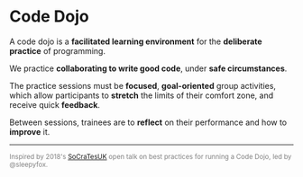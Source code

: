 # Code Dojo
A code dojo is a **facilitated learning environment** for the **deliberate practice** of programming.

We practice **collaborating to write good code**, under **safe circumstances**. 

The practice sessions must be **focused**, **goal-oriented** group activities, which allow participants to **stretch** the limits of their comfort zone, and receive quick **feedback**.

Between sessions, trainees are to **reflect** on their performance and how to **improve** it.
<hr>
<small style="color:grey">
	<p>Inspired by 2018's <a target="_blank" href="http://socratesuk.org/">SoCraTesUK</a> open talk on best practices for running a Code Dojo, led by @sleepyfox.</p>
</small>

